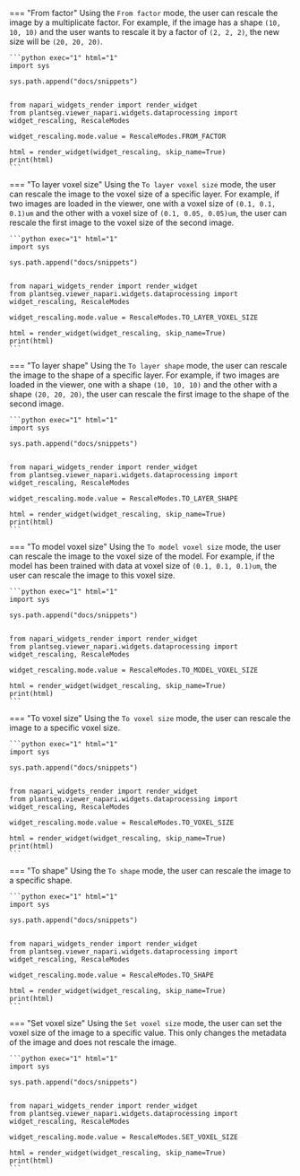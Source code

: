 === "From factor"
    Using the `From factor` mode, the user can rescale the image by a multiplicate factor.
    For example, if the image has a shape `(10, 10, 10)` and the user wants to rescale it by a factor of `(2, 2, 2)`, the new size will be `(20, 20, 20)`.

    ```python exec="1" html="1"
    import sys

    sys.path.append("docs/snippets")


    from napari_widgets_render import render_widget
    from plantseg.viewer_napari.widgets.dataprocessing import widget_rescaling, RescaleModes

    widget_rescaling.mode.value = RescaleModes.FROM_FACTOR

    html = render_widget(widget_rescaling, skip_name=True)
    print(html)
    ```

=== "To layer voxel size"
    Using the `To layer voxel size` mode, the user can rescale the image to the voxel size of a specific layer.
    For example, if two images are loaded in the viewer, one with a voxel size of `(0.1, 0.1, 0.1)um` and the other with a voxel size of `(0.1, 0.05, 0.05)um`, the user can rescale the first image to the voxel size of the second image.

    ```python exec="1" html="1"
    import sys

    sys.path.append("docs/snippets")


    from napari_widgets_render import render_widget
    from plantseg.viewer_napari.widgets.dataprocessing import widget_rescaling, RescaleModes

    widget_rescaling.mode.value = RescaleModes.TO_LAYER_VOXEL_SIZE

    html = render_widget(widget_rescaling, skip_name=True)
    print(html)
    ```

=== "To layer shape"
    Using the `To layer shape` mode, the user can rescale the image to the shape of a specific layer. For example, if two images are loaded in the viewer, one with a shape `(10, 10, 10)` and the other with a shape `(20, 20, 20)`, the user can rescale the first image to the shape of the second image.

    ```python exec="1" html="1"
    import sys

    sys.path.append("docs/snippets")


    from napari_widgets_render import render_widget
    from plantseg.viewer_napari.widgets.dataprocessing import widget_rescaling, RescaleModes

    widget_rescaling.mode.value = RescaleModes.TO_LAYER_SHAPE

    html = render_widget(widget_rescaling, skip_name=True)
    print(html)
    ```

=== "To model voxel size"
    Using the `To model voxel size` mode, the user can rescale the image to the voxel size of the model.
    For example, if the model has been trained with data at voxel size of `(0.1, 0.1, 0.1)um`, the user can rescale the image to this voxel size.

    ```python exec="1" html="1"
    import sys

    sys.path.append("docs/snippets")


    from napari_widgets_render import render_widget
    from plantseg.viewer_napari.widgets.dataprocessing import widget_rescaling, RescaleModes

    widget_rescaling.mode.value = RescaleModes.TO_MODEL_VOXEL_SIZE

    html = render_widget(widget_rescaling, skip_name=True)
    print(html)
    ```

=== "To voxel size"
    Using the `To voxel size` mode, the user can rescale the image to a specific voxel size.

    ```python exec="1" html="1"
    import sys

    sys.path.append("docs/snippets")


    from napari_widgets_render import render_widget
    from plantseg.viewer_napari.widgets.dataprocessing import widget_rescaling, RescaleModes

    widget_rescaling.mode.value = RescaleModes.TO_VOXEL_SIZE

    html = render_widget(widget_rescaling, skip_name=True)
    print(html)
    ```

=== "To shape"
    Using the `To shape` mode, the user can rescale the image to a specific shape.

    ```python exec="1" html="1"
    import sys

    sys.path.append("docs/snippets")


    from napari_widgets_render import render_widget
    from plantseg.viewer_napari.widgets.dataprocessing import widget_rescaling, RescaleModes

    widget_rescaling.mode.value = RescaleModes.TO_SHAPE

    html = render_widget(widget_rescaling, skip_name=True)
    print(html)
    ```

=== "Set voxel size"
    Using the `Set voxel size` mode, the user can set the voxel size of the image to a specific value. This only changes the metadata of the image and does not rescale the image.

    ```python exec="1" html="1"
    import sys

    sys.path.append("docs/snippets")


    from napari_widgets_render import render_widget
    from plantseg.viewer_napari.widgets.dataprocessing import widget_rescaling, RescaleModes

    widget_rescaling.mode.value = RescaleModes.SET_VOXEL_SIZE

    html = render_widget(widget_rescaling, skip_name=True)
    print(html)
    ```
